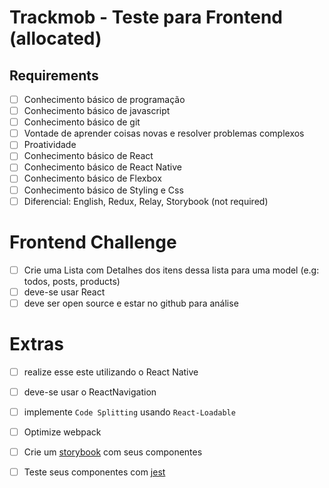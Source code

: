# Trackmob - Teste para Frontend (allocated)

## Requirements
- [ ] Conhecimento básico de programação
- [ ] Conhecimento básico de javascript
- [ ] Conhecimento básico de git
- [ ] Vontade de aprender coisas novas e resolver problemas complexos
- [ ] Proatividade
- [ ] Conhecimento básico de  React
- [ ] Conhecimento básico de  React Native
- [ ] Conhecimento básico de  Flexbox
- [ ] Conhecimento básico de  Styling e Css
- [ ] Diferencial: English, Redux, Relay, Storybook (not required)

# Frontend Challenge

- [ ] Crie uma Lista com Detalhes dos itens dessa lista para uma model (e.g: todos, posts, products)
- [ ] deve-se usar React
- [ ] deve ser open source e estar no github para análise

# Extras
- [ ] realize esse este utilizando o React Native
- [ ] deve-se usar o ReactNavigation
- [ ] implemente `Code Splitting` usando `React-Loadable`
- [ ] Optimize webpack
- [ ] Crie um [storybook] com seus componentes
- [ ] Teste seus componentes com [jest]


[storybook]: https://github.com/storybooks/storybook
[jest]: https://jest-everywhere.now.sh
